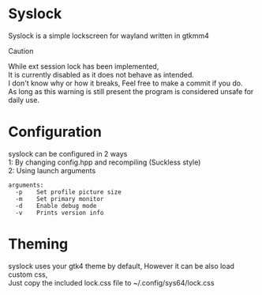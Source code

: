 # Syslock
Syslock is a simple lockscreen for wayland written in gtkmm4<br>

> [!CAUTION]
> While ext session lock has been implemented,<br>
> It is currently disabled as it does not behave as intended.<br>
> I don't know why or how it breaks, Feel free to make a commit if you do.<br>
> As long as this warning is still present the program is considered unsafe for daily use.<br>

# Configuration
syslock can be configured in 2 ways<br>
1: By changing config.hpp and recompiling (Suckless style)<br>
2: Using launch arguments<br>
```
arguments:
  -p	Set profile picture size
  -m	Set primary monitor
  -d	Enable debug mode
  -v	Prints version info
```

# Theming
syslock uses your gtk4 theme by default, However it can be also load custom css,<br>
Just copy the included lock.css file to ~/.config/sys64/lock.css<br>
